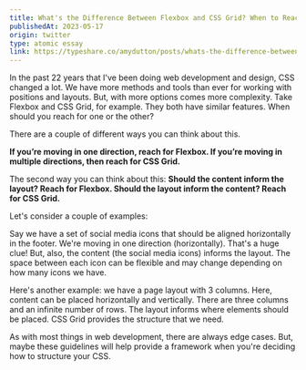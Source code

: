 ```yaml
---
title: What's the Difference Between Flexbox and CSS Grid? When to Reach for Each
publishedAt: 2023-05-17
origin: twitter
type: atomic essay
link: https://typeshare.co/amydutton/posts/whats-the-difference-between-flexbox-and-css-grid-when-to-reach-for-each
---
```


In the past 22 years that I've been doing web development and design, CSS changed a lot. We have more methods and tools than ever for working with positions and layouts. But, with more options comes more complexity. Take Flexbox and CSS Grid, for example. They both have similar features. When should you reach for one or the other?

There are a couple of different ways you can think about this.

**If you’re moving in one direction, reach for Flexbox. If you’re moving in multiple directions, then reach for CSS Grid.**

The second way you can think about this: **Should the content inform the layout? Reach for Flexbox. Should the layout inform the content? Reach for CSS Grid.**

Let's consider a couple of examples:

Say we have a set of social media icons that should be aligned horizontally in the footer. We're moving in one direction (horizontally). That's a huge clue! But, also, the content (the social media icons) informs the layout. The space between each icon can be flexible and may change depending on how many icons we have.

Here's another example: we have a page layout with 3 columns. Here, content can be placed horizontally and vertically. There are three columns and an infinite number of rows. The layout informs where elements should be placed. CSS Grid provides the structure that we need.

As with most things in web development, there are always edge cases. But, maybe these guidelines will help provide a framework when you're deciding how to structure your CSS.
